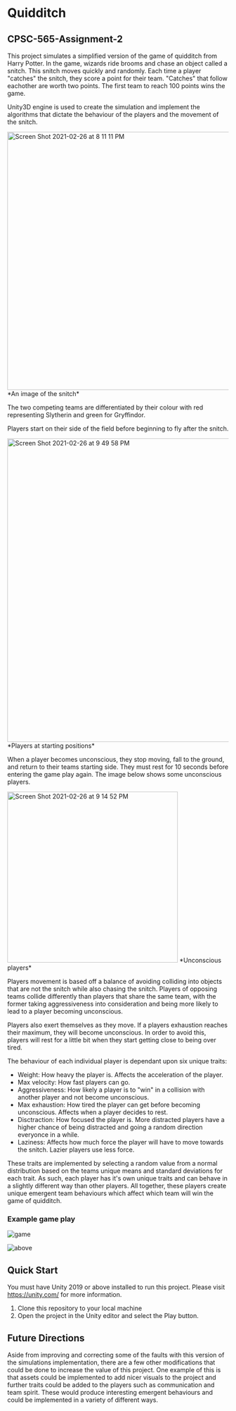 # Quidditch

## CPSC-565-Assignment-2

This project simulates a simplified version of the game of quidditch from Harry Potter. In the game, wizards ride brooms and chase an object called a snitch. This snitch moves quickly and randomly. Each time a player "catches" the snitch, they score a point for their team. "Catches" that follow eachother are worth two points. The first team to reach 100 points wins the game.

Unity3D engine is used to create the simulation and implement the algorithms that dictate the behaviour of the players and the movement of the snitch.

<img width="586" alt="Screen Shot 2021-02-26 at 8 11 11 PM" src="https://user-images.githubusercontent.com/50717419/109373890-cb735100-786e-11eb-8f57-4b8b187b5529.png">
*An image of the snitch*

The two competing teams are differentiated by their colour with red representing Slytherin and green for Gryffindor. 

Players start on their side of the field before beginning to fly after the snitch.

<img width="689" alt="Screen Shot 2021-02-26 at 9 49 58 PM" src="https://user-images.githubusercontent.com/50717419/109375786-966dfb00-787c-11eb-9d67-8bec508a68bc.png">
*Players at starting positions*

When a player becomes unconscious, they stop moving, fall to the ground, and return to their teams starting side. They must rest for 10 seconds before entering the game play again. The image below shows some unconscious players.

<img width="388" alt="Screen Shot 2021-02-26 at 9 14 52 PM" src="https://user-images.githubusercontent.com/50717419/109375884-7db21500-787d-11eb-8527-b93f0d10995a.png">
*Unconscious players*

Players movement is based off a balance of avoiding colliding into objects that are not the snitch while also chasing the snitch.
Players of opposing teams collide differently than players that share the same team, with the former taking aggressiveness into consideration and being more likely to lead to a player becoming unconscious. 

Players also exert themselves as they move. If a players exhaustion reaches their maximum, they will become unconscious. In order to avoid this, players will rest for a little bit when they start getting close to being over tired. 

The behaviour of each individual player is dependant upon six unique traits:
- Weight: How heavy the player is. Affects the acceleration of the player.
- Max velocity: How fast players can go.
- Aggressiveness: How likely a player is to "win" in a collision with another player and not become unconscious. 
- Max exhaustion: How tired the player can get before becoming unconscious. Affects when a player decides to rest.
- Disctraction: How focused the player is. More distracted players have a higher chance of being distracted and going a random direction everyonce in a while.
- Laziness: Affects how much force the player will have to move towards the snitch. Lazier players use less force.

These traits are implemented by selecting a random value from a normal distribution based on the teams unique means and standard deviations for each trait. As such, each player has it's own unique traits and can behave in a slightly different way than other players. All together, these players create unique emergent team behaviours which affect which team will win the game of quidditch. 

### Example game play

![game](https://user-images.githubusercontent.com/50717419/109377114-6f1c2b80-7886-11eb-9b63-6df57ce09e7b.gif)

![above](https://user-images.githubusercontent.com/50717419/109377135-95da6200-7886-11eb-8000-05c1636938e0.gif)


## Quick Start

You must have Unity 2019 or above installed to run this project. Please visit https://unity.com/ for more information.

1. Clone this repository to your local machine
2. Open the project in the Unity editor and select the Play button.

## Future Directions

Aside from improving and correcting some of the faults with this version of the simulations implementation, there are a few other modifications that could be done to increase the value of this project. One example of this is that assets could be implemented to add nicer visuals to the project and further traits could be added to the players such as communication and team spirit. These would produce interesting emergent behaviours and could be implemented in a variety of different ways. 


